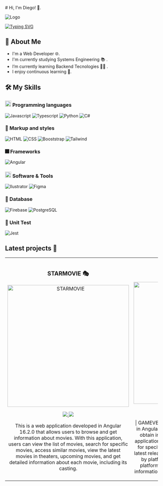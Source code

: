<div>
# Hi,    I'm  Diego! 👋.
  
![Logo](https://i.postimg.cc/rpM4NygQ/Logo-ST1-4.png)

[![Typing SVG](https://readme-typing-svg.herokuapp.com?font=Fira+Code&size=30&duration=2000&pause=500&width=435&lines=Hello+World;I'm+Diego;Software+Developer)](https://git.io/typing-svg)


## 🚀 About Me
- I'm a Web Developer 🌐.   
- I'm currently studying Systems  Engineering 📚 .
- I’m currently learning Backend  Tecnologies 👩‍💻  .
- I enjoy continuous learning 🔄.


## 🛠️ My Skills

### <picture> <img src = "https://github.com/7oSkaaa/7oSkaaa/blob/main/Images/Programming_Languages.gif?raw=true" width = 20px>  </picture> Programming languages

![Javascript](https://img.shields.io/badge/Javascript-000000?style=&logo=javascript)
![Typescript](https://img.shields.io/badge/Typescript-3178C6?style=&logo=typescript&logoColor=white)
![Python](https://img.shields.io/badge/Python-3776AB?style=&logo=python&logoColor=white)
![C#](https://img.shields.io/badge/Csharp-512BD4?style=&logo=csharp) 
</div>

### 🎨 Markup and styles
![HTML](https://img.shields.io/badge/HTML-000000?style=&logo=html5)
![CSS](https://img.shields.io/badge/CSS-1572B6?style=&logo=css3)
![Booststrap](https://img.shields.io/badge/Bootstrap-7952B3?style=&logo=bootstrap&logoColor=white)
![Tailwind](https://img.shields.io/badge/Tailwindcss-06B6D4?style=&logo=tailwindcss&logoColor=white)


### 🎆 Frameworks
![Angular](https://img.shields.io/badge/Angular-DD0031?style=&logo=angular)

### <picture> <img src = "https://github.com/7oSkaaa/7oSkaaa/blob/main/Images/Software_Tools.gif?raw=true" width = 20px>  </picture> Software & Tools
![Ilustrator](https://img.shields.io/badge/Illustrator-2A2A2A?style=&logo=adobeillustrator)
![Figma](https://img.shields.io/badge/figma-F0F0F0?style=&logo=figma)

### 💾 Database
![Firebase](https://img.shields.io/badge/Firebase-%23FFCA28.svg?logo=Firebase&logoColor=white)
![PostgreSQL](https://img.shields.io/badge/PostgreSQL-4169E1?style=&logo=postgresql&logoColor=white)

### 🧪 Unit Test
![Jest](https://img.shields.io/badge/Jest-CF5404?style=&logo=jest)

## Latest projects 🎇
<table>
<tr>
<td width="50%">
<h3 align="center">STARMOVIE 🎭</h3>
<div align="center">
<a href="https://demo-star-movie.netlify.app/movie/list-movies" target="_blank"><img src="https://i.ibb.co/bW2TRDp/starmo.jpg" width="400" alt="STARMOVIE"></a>
<p>
<a href="https://github.com/STARS1LVER/star-movie.git" target="_blank">
<img src="https://img.shields.io/badge/Code-F3F3F3?style=for-the-badge&logo=github&logoColor=black">
</a>
<a href="https://demo-star-movie.netlify.app/movie/list-movies" target="_blank">
<img src="https://img.shields.io/badge/Demo-F3F3F3?style=for-the-badge&logo=wikiquote&logoColor=black">
</a>

</p>
<p>This is a web application developed in Angular 16.2.0 that allows users to browse and get information about movies. With this application, users can view the list of movies, search for specific movies, access similar movies, view the latest movies in theaters, upcoming movies, and get detailed information about each movie, including its casting. </p>
</div>
                                                                                      
</td>

                                                                                    
</td>      

<td width="50%">
<h3 align="center">GAMEVERSE 🎮 </h3>
<div align="center">
<a href="https://gameverse-stars1lver.netlify.app/gameverse/welcome-page" target="_blank"><img src="https://i.postimg.cc/L6DW86BX/gameverse.jpg" width="400" alt="GAMEVERSE"></a>
<p>
<a href="https://github.com/STARS1LVER/GameVerse.git" target="_blank">
<img src="https://img.shields.io/badge/Code-F3F3F3?style=for-the-badge&logo=github&logoColor=black">
</a>
<a href="https://gameverse-stars1lver.netlify.app/gameverse/welcome-page" target="_blank">
<img src="https://img.shields.io/badge/Demo-F3F3F3?style=for-the-badge&logo=wikiquote&logoColor=black">
</a>

</p>
<p>
  | GAMEVERSE |
  This is a web application developed in Angular 16.2.0 that allows users to navigate and obtain information about video games. With this application, users can view the list of games, search for specific games, access similar games,    see the latest released games, and also provides information by platform, showing available games for each platform. Additionally, users can obtain detailed information about each game, including extra details
</p>
</div>
                                                                                      
</td>

                                                                                    
</td>     

</table>                                                                                 
</div>
<br>

